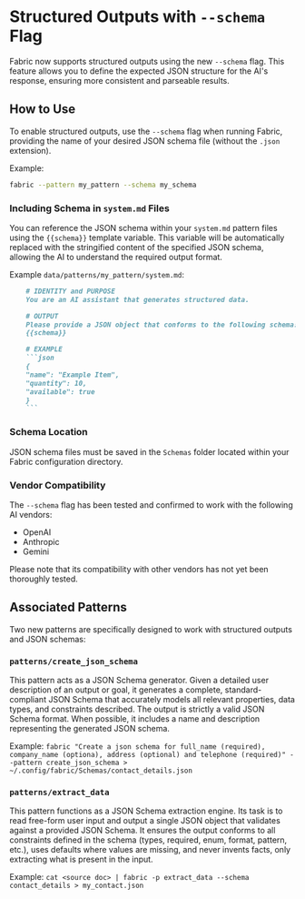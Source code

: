 # Structured Outputs with `--schema` Flag

Fabric now supports structured outputs using the new `--schema` flag. This feature allows you to define the expected JSON structure for the AI's response, ensuring more consistent and parseable results.

## How to Use

To enable structured outputs, use the `--schema` flag when running Fabric, providing the name of your desired JSON schema file (without the `.json` extension).

Example:
```bash
fabric --pattern my_pattern --schema my_schema
```

### Including Schema in `system.md` Files

You can reference the JSON schema within your `system.md` pattern files using the `{{schema}}` template variable. This variable will be automatically replaced with the stringified content of the specified JSON schema, allowing the AI to understand the required output format.

Example `data/patterns/my_pattern/system.md`:
```markdown
    # IDENTITY and PURPOSE
    You are an AI assistant that generates structured data.

    # OUTPUT
    Please provide a JSON object that conforms to the following schema:
    {{schema}}

    # EXAMPLE
    ```json
    {
    "name": "Example Item",
    "quantity": 10,
    "available": true
    }
    ```
```

### Schema Location

JSON schema files must be saved in the `Schemas` folder located within your Fabric configuration directory.

### Vendor Compatibility

The `--schema` flag has been tested and confirmed to work with the following AI vendors:

- OpenAI
- Anthropic
- Gemini

Please note that its compatibility with other vendors has not yet been thoroughly tested.

## Associated Patterns

Two new patterns are specifically designed to work with structured outputs and JSON schemas:

### `patterns/create_json_schema`

This pattern acts as a JSON Schema generator. Given a detailed user description of an output or goal, it generates a complete, standard-compliant JSON Schema that accurately models all relevant properties, data types, and constraints described. The output is strictly a valid JSON Schema format. When possible, it includes a name and description representing the generated JSON schema.

Example: `fabric "Create a json schema for full_name (required), company_name (optiona), address (optional) and telephone (required)" --pattern create_json_schema > ~/.config/fabric/Schemas/contact_details.json`

### `patterns/extract_data`

This pattern functions as a JSON Schema extraction engine. Its task is to read free-form user input and output a single JSON object that validates against a provided JSON Schema. It ensures the output conforms to all constraints defined in the schema (types, required, enum, format, pattern, etc.), uses defaults where values are missing, and never invents facts, only extracting what is present in the input.

Example: `cat <source doc> | fabric -p extract_data --schema contact_details > my_contact.json`
